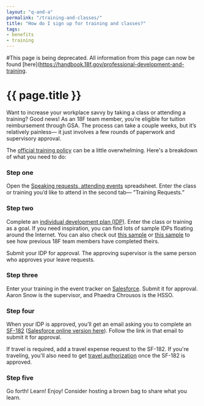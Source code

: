 ```yaml
---
layout: "q-and-a"
permalink: "/training-and-classes/"
title: "How do I sign up for training and classes?"
tags:
- benefits
- training
---
```


#This page is being deprecated. All information from this page can now be found [here](https://handbook.18f.gov/professional-development-and-training.

# {{ page.title }}

Want to increase your workplace savvy by taking a class or attending a training? Good news! As an 18F team member, you’re eligible for tuition reimbursement through GSA. The process can take a couple weeks, but it’s relatively painless— it just involves a few rounds of paperwork and supervisory approval.

The [official training policy](https://docs.google.com/document/d/18VcWDZbXw7lNAHj_OJbRMZBacEgO2IKJZSsTqy33gOY/edit#heading=h.hmzkrq8b1z05) can be a little overwhelming. Here's a breakdown of what you need to do:


### Step one
Open the [Speaking requests, attending events](https://docs.google.com/spreadsheets/d/1Y0336rKQ4FiTFhoQynRjoVuJFzXEgaV0QcHqaNd-Eis/edit#gid=2065658991) spreadsheet. Enter the class or training you’d like to attend in the second tab— ”Training Requests.”


### Step two
Complete an [individual development plan (IDP)](https://insite.gsa.gov/portal/content/656782). Enter the class or training as a goal.  If you need inspiration, you can find lots of sample IDPs floating around the Internet. You can also check out [this sample](https://drive.google.com/a/gsa.gov/file/d/1Sid8vVFgR69gYOin5FUxbVbuC6XGEu-zIii9dO7xBN4VrWumKvl02Zs0NFKxg_bUGikkSiakn0HBFdlP/view) or [this sample](https://docs.google.com/document/d/1IDVXKHnj9lVWiloBShZ9tuU3Wwe7ErTUL0hVDncKau4/edit) to see how previous 18F team members have completed theirs.

 Submit your IDP for approval. The approving supervisor is the same person who approves your leave requests.


### Step three
Enter your training in the event tracker on [Salesforce](https://insite.gsa.gov/portal/content/646482). Submit it for approval. Aaron Snow is the supervisor, and Phaedra Chrousos is the HSSO.


### Step four
When your IDP is approved, you’ll get an email asking you to complete an [SF-182](https://drive.google.com/a/gsa.gov/file/d/0B9DenuU408s4ZDRHVWNMSEI2WlE/view) ([Salesforce online version here](https://gsa.my.salesforce.com/a2r/o)). Follow the link in that email to submit it for approval.

If travel is required, add a travel expense request to the SF-182. If you're traveling, you'll also need to get [travel authorization](../travel/) once the SF-182 is approved.


### Step five
Go forth! Learn! Enjoy! Consider hosting a brown bag to share what you learn.
